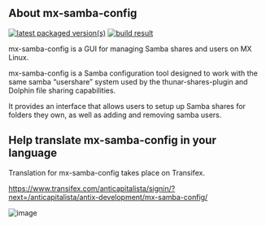 ## About mx-samba-config

[![latest packaged version(s)](https://repology.org/badge/latest-versions/mx-samba-config.svg)](https://repology.org/project/mx-samba-config/versions)
[![build result](https://build.opensuse.org/projects/home:mx-packaging/packages/mx-samba-config/badge.svg?type=default)](https://software.opensuse.org//download.html?project=home%3Amx-packaging&package=mx-samba-config)

mx-samba-config is a GUI for managing Samba shares and users on MX Linux.

mx-samba-config is a Samba configuration tool designed to work with the same samba “usershare” system used by the thunar-shares-plugin and Dolphin file sharing capabilities.

It provides an interface that allows users to setup up Samba shares for folders they own, as well as adding and removing samba users.

## Help translate mx-samba-config in your language

Translation for mx-samba-config takes place on Transifex.

https://www.transifex.com/anticapitalista/signin/?next=/anticapitalista/antix-development/mx-samba-config/

![image](https://github.com/MX-Linux/mx-samba-config/assets/418436/fb96f996-0287-40f8-831e-ed6438fd2f24)

